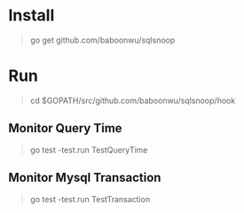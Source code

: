 Install
=======

> go get github.com/baboonwu/sqlsnoop

Run
===

> cd $GOPATH/src/github.com/baboonwu/sqlsnoop/hook

Monitor Query Time
------------------

> go test -test.run TestQueryTime

Monitor Mysql Transaction
-------------------------

> go test -test.run TestTransaction
